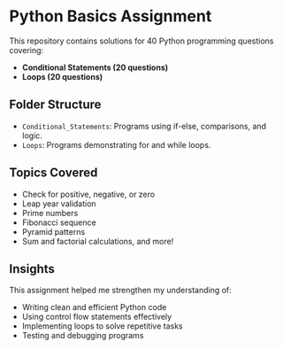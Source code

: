 # Python Basics Assignment
This repository contains solutions for 40 Python programming questions covering:
- **Conditional Statements (20 questions)**
- **Loops (20 questions)**

## Folder Structure
- `Conditional_Statements`: Programs using if-else, comparisons, and logic.
- `Loops`: Programs demonstrating for and while loops.

## Topics Covered
- Check for positive, negative, or zero
- Leap year validation
- Prime numbers
- Fibonacci sequence
- Pyramid patterns
- Sum and factorial calculations, and more!

## Insights
This assignment helped me strengthen my understanding of:
- Writing clean and efficient Python code
- Using control flow statements effectively
- Implementing loops to solve repetitive tasks
- Testing and debugging programs
